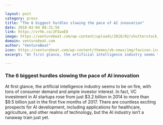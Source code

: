```yaml
---

layout: post
category: press
title: "The 6 biggest hurdles slowing the pace of AI innovation"
date: 2018-02-04 08:31:59
link: https://vrhk.co/2FIwxE8
image: https://venturebeat.com/wp-content/uploads/2018/02/shutterstock_70007632-e1517706820329.jpg?fit=780%2C520&strip=all
domain: venturebeat.com
author: "VentureBeat"
icon: https://venturebeat.com/wp-content/themes/vb-news/img/favicon.ico
excerpt: "At first glance, the artificial intelligence industry seems to be on fire, with tons of consumer demand and ample investor interest. In fact, VC investment in AI startups rose from just $3.2 billion in 2014 to more than $9.5 billion just in the first five months of 2017. There are countless exciting prospects for AI development, including applications for healthcare, agriculture, and other realms of technology, but the AI industry isn’t a runaway train just yet."

---
```


### The 6 biggest hurdles slowing the pace of AI innovation

At first glance, the artificial intelligence industry seems to be on fire, with tons of consumer demand and ample investor interest. In fact, VC investment in AI startups rose from just $3.2 billion in 2014 to more than $9.5 billion just in the first five months of 2017. There are countless exciting prospects for AI development, including applications for healthcare, agriculture, and other realms of technology, but the AI industry isn’t a runaway train just yet.